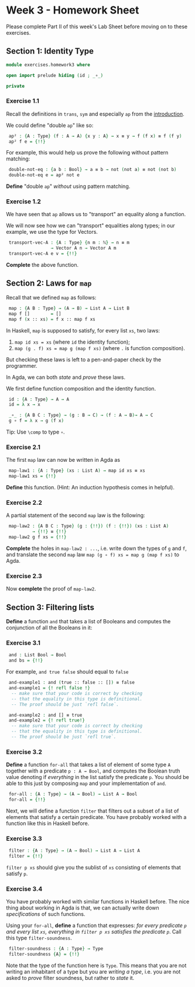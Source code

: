 ﻿# Week 3 - Homework Sheet

Please complete Part II of this week's Lab Sheet before moving on to these exercises.

## Section 1: Identity Type

```agda
module exercises.homework3 where

open import prelude hiding (id ; _∘_)

private
```

### Exercise 1.1

Recall the definitions in `trans`, `sym` and especially `ap` from the
[introduction](../introduction.lagda.md).

We could define "double `ap`" like so:

```agda
 ap² : {A : Type} (f : A → A) {x y : A} → x ≡ y → f (f x) ≡ f (f y)
 ap² f e = {!!}
```

For example, this would help us prove the following without pattern matching:

```agda
 double-not-eq : {a b : Bool} → a ≡ b → not (not a) ≡ not (not b)
 double-not-eq e = ap² not e
```

**Define** "double `ap`" *without* using pattern matching.

### Exercise 1.2

We have seen that `ap` allows us to "transport" an equality along a function.

We will now see how we can "transport" equalities along types; in our example,
we use the type for Vectors.

```agda
 transport-vec-A : {A : Type} {n m : ℕ} → n ≡ m
                 → Vector A n → Vector A m
 transport-vec-A e v = {!!}
```

**Complete** the above function.

## Section 2: Laws for `map`

Recall that we defined `map` as follows:
```agda
 map : {A B : Type} → (A → B) → List A → List B
 map f []        = []
 map f (x :: xs) = f x :: map f xs
```

In Haskell, `map` is supposed to satisfy, for every list `xs`, two laws:

  1. `map id xs = xs` (where `id` the identity function);
  1. `map (g . f) xs = map g (map f xs)` (where `.` is function composition).

But checking these laws is left to a pen-and-paper check by the programmer.

In Agda, we can both *state* and *prove* these laws.

We first define function composition and the identity function.

```agda
 id : {A : Type} → A → A
 id = λ x → x

 _∘_ : {A B C : Type} → (g : B → C) → (f : A → B)→ A → C
 g ∘ f = λ x → g (f x)
```

Tip: Use `\comp` to type `∘`.

### Exercise 2.1

The first `map` law can now be written in Agda as
```agda
 map-law1 : {A : Type} (xs : List A) → map id xs ≡ xs
 map-law1 xs = {!!}
```

**Define** this function. (Hint: An induction hypothesis comes in helpful).

### Exercise 2.2

A partial statement of the second `map` law is the following:
```agda
 map-law2 : {A B C : Type} (g : {!!}) (f : {!!}) (xs : List A)
          → {!!} ≡ {!!}
 map-law2 g f xs = {!!}
```

**Complete** the holes in `map-law2 : ...`, i.e. write down the types of `g` and
`f`, and translate the second `map` law `map (g ∘ f) xs = map g (map f xs)` to
Agda.


### Exercise 2.3

Now **complete** the proof of `map-law2`.

## Section 3: Filtering lists

**Define** a function `and` that takes a list of Booleans and computes the
conjunction of all the Booleans in it:

### Exercise 3.1

```agda
 and : List Bool → Bool
 and bs = {!!}
```

For example, `and true false` should equal to `false`

```agda
 and-example1 : and (true :: false :: []) ≡ false
 and-example1 = {! refl false !}
  -- make sure that your code is correct by checking
  -- that the equality in this type is definitional.
  -- The proof should be just `refl false`.
```

```agda
 and-example2 : and [] ≡ true
 and-example2 = {! refl true!}
  -- make sure that your code is correct by checking
  -- that the equality in this type is definitional.
  -- The proof should be just `refl true`.
```

### Exercise 3.2

**Define** a function `for-all` that takes a list of element of some type `A`
together with a predicate `p : A → Bool`, and computes the Boolean truth value
denoting if *everything* in the list satisfy the predicate `p`. You should be
able to this just by composing `map` and your implementation of `and`.

```agda
 for-all : {A : Type} → (A → Bool) → List A → Bool
 for-all = {!!}
```

Next, we will define a function `filter` that filters out a subset of a list of
elements that satisfy a certain predicate. You have probably worked with a
function like this in Haskell before.

### Exercise 3.3

```agda
 filter : {A : Type} → (A → Bool) → List A → List A
 filter = {!!}
```

`filter p xs` should give you the sublist of `xs` consisting of elements that
satisfy `p`.

### Exercise 3.4

You have probably worked with similar functions in Haskell before. The nice
thing about working in Agda is that, we can actually write down *specifications*
of such functions.

Using your `for-all`, **define** a function that expresses: *for every predicate
`p` and every list `xs`, everything in `filter p xs` satisfies the predicate
`p`*. Call this type `filter-soundness`.

```agda
 filter-soundness : {A : Type} → Type
 filter-soundness {A} = {!!}
```

Note that the type of the function here is `Type`. This means that you are not
writing an inhabitant of a type but you are *writing a type*, i.e. you are not
asked to *prove* filter soundness, but rather to *state* it.
